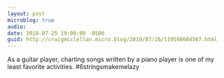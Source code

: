 ```yaml
---
layout: post
microblog: true
audio: 
date: 2010-07-25 19:00:00 -0500
guid: http://craigmcclellan.micro.blog/2010/07/26/t19598604507.html
---
```

As a guitar player, charting songs written by a piano player is one of my least favorite activities. #6stringsmakemelazy
